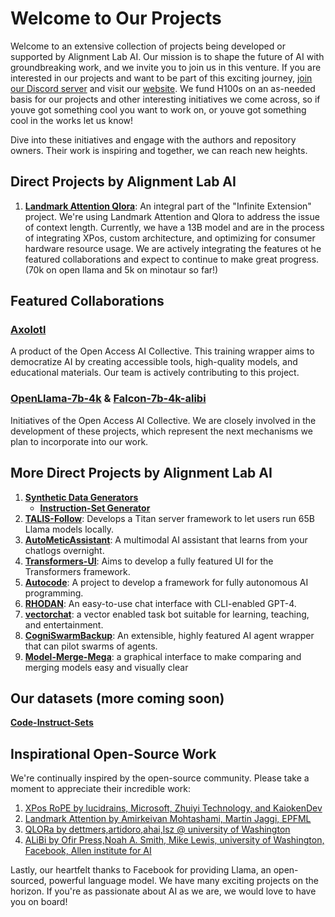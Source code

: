# Welcome to Our Projects

Welcome to an extensive collection of projects being developed or supported by Alignment Lab AI. Our mission is to shape the future of AI with groundbreaking work, and we invite you to join us in this venture. If you are interested in our projects and want to be part of this exciting journey, [join our Discord server](https://discord.gg/n9hXaBPWxx) and visit our [website](alignmentlab.ai). We fund H100s on an as-needed basis for our projects and other interesting initiatives we come across, so if youve got something cool you want to work on, or youve got something cool in the works let us know!

Dive into these initiatives and engage with the authors and repository owners. Their work is inspiring and together, we can reach new heights.

## Direct Projects by Alignment Lab AI

1. **[Landmark Attention Qlora](https://github.com/eugenepentland/landmark-attention-qlora)**: An integral part of the "Infinite Extension" project. We're using Landmark Attention and Qlora to address the issue of context length. Currently, we have a 13B model and are in the process of integrating XPos, custom architecture, and optimizing for consumer hardware resource usage. We are actively integrating the features ot he featured collaborations and expect to continue to make great progress. (70k on open llama and 5k on minotaur so far!)

## Featured Collaborations

### [Axolotl](https://github.com/OpenAccess-AI-Collective/axolotl)
A product of the Open Access AI Collective. This training wrapper aims to democratize AI by creating accessible tools, high-quality models, and educational materials. Our team is actively contributing to this project.

### [OpenLlama-7b-4k](https://huggingface.co/openaccess-ai-collective/openllama-7b-4k) & [Falcon-7b-4k-alibi](https://huggingface.co/openaccess-ai-collective/falcon-7b-4k-alibi)
Initiatives of the Open Access AI Collective. We are closely involved in the development of these projects, which represent the next mechanisms we plan to incorporate into our work.

## More Direct Projects by Alignment Lab AI

1. **[Synthetic Data Generators](https://github.com/Alignment-Lab-AI/synthetic-data-generators)**
   - **[Instruction-Set Generator](https://github.com/atlasunified/instruction-set-generator)**
2. **[TALIS-Follow](https://github.com/Alignment-Lab-AI/TALIS-Follow)**: Develops a Titan server framework to let users run 65B Llama models locally.
3. **[AutoMeticAssistant](https://github.com/Alignment-Lab-AI/AutoMeticAssistant)**: A multimodal AI assistant that learns from your chatlogs overnight.
4. **[Transformers-UI](https://github.com/Alignment-Lab-AI/transformers-ui)**: Aims to develop a fully featured UI for the Transformers framework.
5. **[Autocode](https://github.com/Alignment-Lab-AI/autocode)**: A project to develop a framework for fully autonomous AI programming.
6. **[RHODAN](https://github.com/Alignment-Lab-AI/RHODAN)**: An easy-to-use chat interface with CLI-enabled GPT-4.
7. **[vectorchat](https://github.com/Alignment-Lab-AI/vectorchat)**: a vector enabled task bot suitable for learning, teaching, and entertainment.
8. **[CogniSwarmBackup](https://github.com/Alignment-Lab-AI/CogniSwarmbackup)**: An extensible, highly featured AI agent wrapper that can pilot swarms of agents.
9. **[Model-Merge-Mega](https://github.com/Alignment-Lab-AI/Model-Merge-Mega)**: a graphical interface to make comparing and merging models easy and visually clear

## Our datasets (more coming soon)
**[Code-Instruct-Sets](https://huggingface.co/datasets/AtlasUnified/Code-Instruct-Sets)**

## Inspirational Open-Source Work

We're continually inspired by the open-source community. Please take a moment to appreciate their incredible work:
1. [XPos RoPE by lucidrains, Microsoft, Zhuiyi Technology, and KaiokenDev](https://github.com/kaiokendev/cutoff-len-is-context-len)
2. [Landmark Attention by Amirkeivan Mohtashami, Martin Jaggi, EPFML](https://github.com/epfml/landmark-attention)
3. [QLORa by dettmers,artidoro,ahai,lsz @ university of Washington](https://github.com/artidoro/qlora)
4. [ALiBi by Ofir Press,Noah A. Smith, Mike Lewis, university of Washington, Facebook, Allen institute for AI](https://github.com/ofirpress/attention_with_linear_biases)

Lastly, our heartfelt thanks to Facebook for providing Llama, an open-sourced, powerful language model. We have many exciting projects on the horizon. If you're as passionate about AI as we are, we would love to have you on board!
